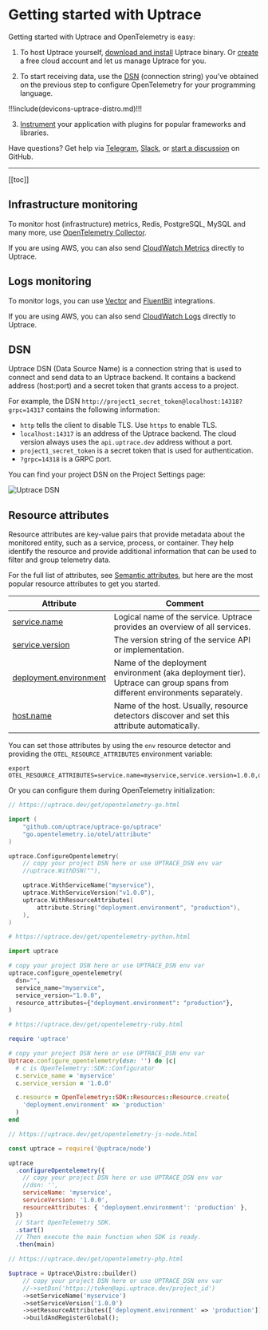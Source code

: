 # Getting started with Uptrace

Getting started with Uptrace and OpenTelemetry is easy:

1. To host Uptrace yourself, [download and install](install.html) Uptrace binary. Or [create](https://app.uptrace.dev/join) a free cloud account and let us manage Uptrace for you.

2. To start receiving data, use the [DSN](#dsn) (connection string) you've obtained on the previous step to configure OpenTelemetry for your programming language.

!!!include(devicons-uptrace-distro.md)!!!

3. [Instrument](instrument/README.md) your application with plugins for popular frameworks and libraries.

Have questions? Get help via [Telegram](https://t.me/uptrace), [Slack](https://join.slack.com/t/uptracedev/shared_invite/zt-1xr19nhom-cEE3QKSVt172JdQLXgXGvw), or [start a discussion](https://github.com/uptrace/uptrace/discussions) on GitHub.

---

[[toc]]

## Infrastructure monitoring

To monitor host (infrastructure) metrics, Redis, PostgreSQL, MySQL and many more, use [OpenTelemetry Collector](ingest/collector.html).

If you are using AWS, you can also send [CloudWatch Metrics](ingest/aws-cloudwatch.md#cloudwatch-metrics) directly to Uptrace.

## Logs monitoring

To monitor logs, you can use [Vector](ingest/vector.md) and [FluentBit](ingest/fluent-bit.md) integrations.

If you are using AWS, you can also send [CloudWatch Logs](ingest/aws-cloudwatch.md#cloudwatch-logs) directly to Uptrace.

## DSN

Uptrace DSN (Data Source Name) is a connection string that is used to connect and send data to an Uptrace backend. It contains a backend address (host:port) and a secret token that grants access to a project.

For example, the DSN `http://project1_secret_token@localhost:14318?grpc=14317` contains the following information:

- `http` tells the client to disable TLS. Use `https` to enable TLS.
- `localhost:14317` is an address of the Uptrace backend. The cloud version always uses the `api.uptrace.dev` address without a port.
- `project1_secret_token` is a secret token that is used for authentication.
- `?grpc=14318` is a GRPC port.

You can find your project DSN on the Project Settings page:

![Uptrace DSN](/uptrace/dsn.png)

## Resource attributes

Resource attributes are key-value pairs that provide metadata about the monitored entity, such as a service, process, or container. They help identify the resource and provide additional information that can be used to filter and group telemetry data.

For the full list of attributes, see [Semantic attributes](https://uptrace.dev/opentelemetry/attributes.html), but here are the most popular resource attributes to get you started.

| Attribute                   | Comment                                                                                                                   |
| --------------------------- | ------------------------------------------------------------------------------------------------------------------------- |
| [service.name][1]           | Logical name of the service. Uptrace provides an overview of all services.                                                |
| [service.version][2]        | The version string of the service API or implementation.                                                                  |
| [deployment.environment][3] | Name of the deployment environment (aka deployment tier). Uptrace can group spans from different environments separately. |
| [host.name][4]              | Name of the host. Usually, resource detectors discover and set this attribute automatically.                              |

[1]: https://uptrace.dev/opentelemetry/attributes.html?attribute=service.name
[2]: https://uptrace.dev/opentelemetry/attributes.html?attribute=service.version
[3]: https://uptrace.dev/opentelemetry/attributes.html?attribute=deployment.environment
[4]: https://uptrace.dev/opentelemetry/attributes.html?attribute=host.name

You can set those attributes by using the `env` resource detector and providing the `OTEL_RESOURCE_ATTRIBUTES` environment variable:

```shell
export OTEL_RESOURCE_ATTRIBUTES=service.name=myservice,service.version=1.0.0,deployment.environment=production
```

Or you can configure them during OpenTelemetry initialization:

<CodeGroup>
  <CodeGroupItem title="Go">

```go
// https://uptrace.dev/get/opentelemetry-go.html

import (
	"github.com/uptrace/uptrace-go/uptrace"
	"go.opentelemetry.io/otel/attribute"
)

uptrace.ConfigureOpentelemetry(
	// copy your project DSN here or use UPTRACE_DSN env var
	//uptrace.WithDSN(""),

	uptrace.WithServiceName("myservice"),
	uptrace.WithServiceVersion("v1.0.0"),
	uptrace.WithResourceAttributes(
		attribute.String("deployment.environment", "production"),
	),
)
```

  </CodeGroupItem>

  <CodeGroupItem title="Python">

```python
# https://uptrace.dev/get/opentelemetry-python.html

import uptrace

# copy your project DSN here or use UPTRACE_DSN env var
uptrace.configure_opentelemetry(
  dsn="",
  service_name="myservice",
  service_version="1.0.0",
  resource_attributes={"deployment.environment": "production"},
)
```

  </CodeGroupItem>

  <CodeGroupItem title="Ruby">

```ruby
# https://uptrace.dev/get/opentelemetry-ruby.html

require 'uptrace'

# copy your project DSN here or use UPTRACE_DSN env var
Uptrace.configure_opentelemetry(dsn: '') do |c|
  # c is OpenTelemetry::SDK::Configurator
  c.service_name = 'myservice'
  c.service_version = '1.0.0'

  c.resource = OpenTelemetry::SDK::Resources::Resource.create(
    'deployment.environment' => 'production'
  )
end
```

  </CodeGroupItem>

  <CodeGroupItem title="JavaScript">

```js
// https://uptrace.dev/get/opentelemetry-js-node.html

const uptrace = require('@uptrace/node')

uptrace
  .configureOpentelemetry({
    // copy your project DSN here or use UPTRACE_DSN env var
    //dsn: '',
    serviceName: 'myservice',
    serviceVersion: '1.0.0',
    resourceAttributes: { 'deployment.environment': 'production' },
  })
  // Start OpenTelemetry SDK.
  .start()
  // Then execute the main function when SDK is ready.
  .then(main)
```

  </CodeGroupItem>

  <CodeGroupItem title="PHP">

```php
// https://uptrace.dev/get/opentelemetry-php.html

$uptrace = Uptrace\Distro::builder()
    // copy your project DSN here or use UPTRACE_DSN env var
    //->setDsn('https://token@api.uptrace.dev/project_id')
    ->setServiceName('myservice')
    ->setServiceVersion('1.0.0')
    ->setResourceAttributes(['deployment.environment' => 'production'])
    ->buildAndRegisterGlobal();
```

  </CodeGroupItem>
</CodeGroup>
